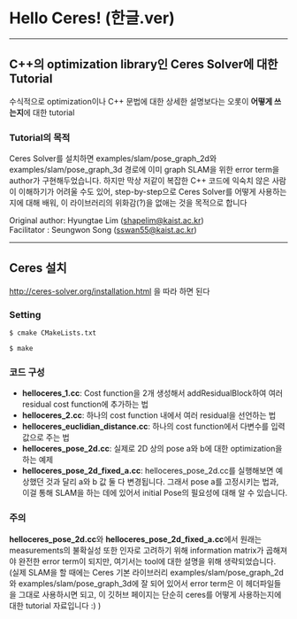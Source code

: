 # Hello Ceres! (한글.ver)

---

## C++의 optimization library인 Ceres Solver에 대한 Tutorial

수식적으로 optimization이나 C++ 문법에 대한 상세한 설명보다는 오롯이 **어떻게 쓰는지**에 대한 tutorial



### Tutorial의 목적

Ceres Solver를 설치하면 examples/slam/pose_graph_2d와 examples/slam/pose_graph_3d 경로에 이미 graph SLAM을 위한 error term을 author가 구현해두었습니다. 하지만 막상 저같이 복잡한 C++ 코드에 익숙치 않은 사람이 이해하기가 어려울 수도 있어, step-by-step으로 Ceres Solver를 어떻게 사용하는 지에 대해 배워, 이 라이브러리의 위화감(?)을 없애는 것을 목적으로 합니다

Original author: Hyungtae Lim (shapelim@kaist.ac.kr) <br>
Facilitator : Seungwon Song (sswan55@kaist.ac.kr) 

---

## Ceres 설치

http://ceres-solver.org/installation.html 을 따라 하면 된다


### Setting

<pre><code>$ cmake CMakeLists.txt</code></pre>
<pre><code>$ make</code></pre>

### 코드 구성

- **helloceres_1.cc**: Cost function을 2개 생성해서 addResidualBlock하여 여러 residual cost function에 추가하는 법
- **helloceres_2.cc**: 하나의 cost function 내에서 여러 residual을 선언하는 법
- **helloceres_euclidian_distance.cc**: 하나의 cost function에서 다변수를 입력값으로 주는 법
- **helloceres_pose_2d.cc**: 실제로 2D 상의 pose a와 b에 대한 optimization을 하는 예제
- **helloceres_pose_2d_fixed_a.cc**: helloceres_pose_2d.cc를 실행해보면 예상했던 것과 달리 a와 b 값 둘 다 변경됩니다. 그래서 pose a를 고정시키는 법과, 이걸 통해 SLAM을 하는 데에 있어서 initial Pose의 필요성에 대해 알 수 있습니다.

### 주의

**helloceres_pose_2d.cc**와 **helloceres_pose_2d_fixed_a.cc**에서 원래는 measurements의 불확실성 또한 인자로 고려하기 위해 information matrix가 곱해져야 완전한 error term이 되지만, 여기서는 tool에 대한 설명을 위해 생략되었습니다. (실제 SLAM을 할 때에는 Ceres 기본 라이브러리 examples/slam/pose_graph_2d와 examples/slam/pose_graph_3d에 잘 되어 있어서 error term은 이 헤더파일들을 그대로 사용하시면 되고, 이 깃허브 페이지는 단순히 ceres를 어떻게 사용하는지에 대한 tutorial 자료입니다 :) )
